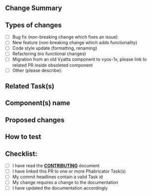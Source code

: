 <!-- All PR should follow this template to allow a clean and transparent review -->
<!-- Text placed between these delimiters is considered a commend and is not rendered -->

## Change Summary
<!--- Provide a general summary of your changes in the Title above -->

## Types of changes
<!--- What types of changes does your code introduce? Put an 'x' in all the boxes that apply. -->
<!--- NOTE: Markdown requires no leading or trailing whitespace inside the [ ] for checking the box, please use [x] --> 
- [ ] Bug fix (non-breaking change which fixes an issue)
- [ ] New feature (non-breaking change which adds functionality)
- [ ] Code style update (formatting, renaming)
- [ ] Refactoring (no functional changes)
- [ ] Migration from an old Vyatta component to vyos-1x, please link to related PR inside obsoleted component
- [ ] Other (please describe):

## Related Task(s)
<!-- All submitted PRs must be linked to a Task on Phabricator. -->

## Component(s) name
<!-- A rather incomplete list of components: ethernet, wireguard, bgp, mpls, ldp, l2tp, dhcp ... -->

## Proposed changes
<!--- Describe your changes in detail -->

## How to test
<!--- Please describe in detail how you tested your changes. -->
<!--- Include details of your testing environment, and the tests you ran to -->

## Checklist:
<!--- Go over all the following points, and put an `x` in all the boxes that apply. -->
<!--- If you're unsure about any of these, don't hesitate to ask. We're here to help! -->
<!--- The entire development process is outlined here: https://docs.vyos.io/en/latest/contributing/development.html -->
- [ ] I have read the [**CONTRIBUTING**](https://github.com/vyos/vyos-1x/blob/current/CONTRIBUTING.md) document
- [ ] I have linked this PR to one or more Phabricator Task(s)
- [ ] My commit headlines contain a valid Task id
- [ ] My change requires a change to the documentation
- [ ] I have updated the documentation accordingly
